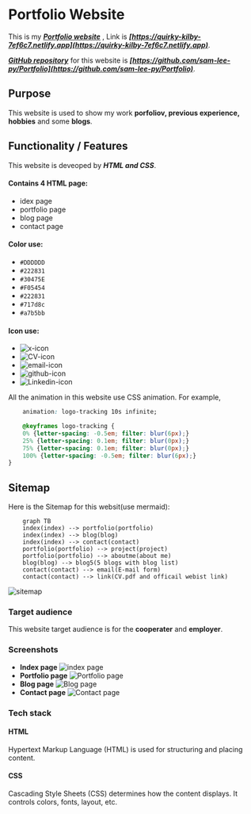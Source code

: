 # Portfolio Website
This is my ***[Portfolio website](https://quirky-kilby-7ef6c7.netlify.app)*** , Link is ***[https://quirky-kilby-7ef6c7.netlify.app](https://quirky-kilby-7ef6c7.netlify.app)***.

***[GitHub repository](https://github.com/sam-lee-py/Portfolio)***  for this website is ***[https://github.com/sam-lee-py/Portfolio](https://github.com/sam-lee-py/Portfolio)***.

## Purpose
This website is used to show my work **porfoliov, previous experience, hobbies** and some **blogs**.

## Functionality / Features
This website is deveoped by ***HTML and CSS***.

#### Contains 4 HTML page:
- idex page
- portfolio page
- blog page
- contact page

#### Color use:
- ```#DDDDDD```
- ```#222831```
- ```#30475E```
- ```#F05454```
- ```#222831```
- ```#717d8c```
- ```#a7b5bb```

#### Icon use:
- ![x-icon](./files/img/icon.png)
- ![CV-icon](./files/img/CV_icon.png)
- ![email-icon](./files/img/email_icon.png)
- ![github-icon](./files/img/github_icon.png)
- ![Linkedin-icon](./files/img/Linkedin_icon.png)

All the animation in this website use CSS animation. For example,
```css
    animation: logo-tracking 10s infinite;

    @keyframes logo-tracking {
    0% {letter-spacing: -0.5em; filter: blur(6px);}
    25% {letter-spacing: 0.1em; filter: blur(0px);}
    75% {letter-spacing: 0.1em; filter: blur(0px);}
    100% {letter-spacing: -0.5em; filter: blur(6px);}
}
```

## Sitemap
Here is the Sitemap for this websit(use mermaid):
```mermaid
    graph TB
    index(index) --> portfolio(portfolio)
    index(index) --> blog(blog)
    index(index) --> contact(contact)
    portfolio(portfolio) --> project(project)
    portfolio(portfolio) --> aboutme(about me)
    blog(blog) --> blog5(5 blogs with blog list)
    contact(contact) --> email(E-mail form)
    contact(contact) --> link(CV.pdf and officail webist link)
```
![sitemap](./files/img/sitemap.png)

### Target audience
This website target audience is for the **cooperater** and **employer**.

### Screenshots
- **Index page**
    ![index page](./files/img/index_page.png)
- **Portfolio page**
    ![Portfolio page](./files/img/portfolio_page.png)
- **Blog page**
    ![Blog page](./files/img/blog_page.png)
- **Contact page**
    ![Contact page](./files/img/contact_page.png)

### Tech stack
#### HTML
Hypertext Markup Language (HTML) is used for structuring and placing content. 
#### CSS
Cascading Style Sheets (CSS) determines how the content displays. It controls colors, fonts, layout, etc. 